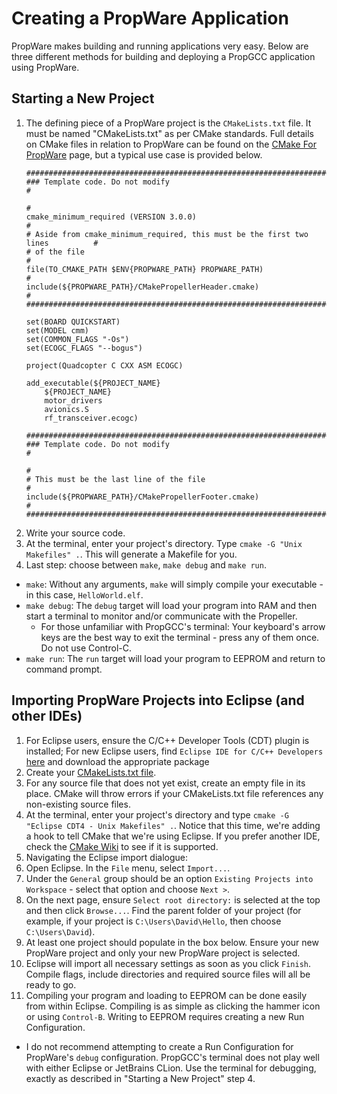 Creating a PropWare Application
===============================

PropWare makes building and running applications very easy. Below are three different methods for building and
deploying a PropGCC application using PropWare.

Starting a New Project
----------------------
1. The defining piece of a PropWare project is the `CMakeLists.txt` file. It must be named "CMakeLists.txt" as per CMake
   standards. Full details on CMake files in relation to PropWare can be found on the 
   [CMake For PropWare](./md_CMakeForPropware.html) page, but a typical use case is provided below.
   ~~~~~~~~~~~~~~~~~~~~~~~~~~~~~~~~~~~~~~~~~~~~~~~~~~~~~~~~~~~~~~~~~~~~~~~~~~~~~~~~{.cmake}
   ################################################################################
   ### Template code. Do not modify                                               #
                                                                                  #
   cmake_minimum_required (VERSION 3.0.0)                                         #
   # Aside from cmake_minimum_required, this must be the first two lines          #
   # of the file                                                                  #
   file(TO_CMAKE_PATH $ENV{PROPWARE_PATH} PROPWARE_PATH)                          #
   include(${PROPWARE_PATH}/CMakePropellerHeader.cmake)                           #
   ################################################################################

   set(BOARD QUICKSTART)
   set(MODEL cmm)
   set(COMMON_FLAGS "-Os")
   set(ECOGC_FLAGS "--bogus")
   
   project(Quadcopter C CXX ASM ECOGC)

   add_executable(${PROJECT_NAME} 
       ${PROJECT_NAME}
       motor_drivers
       avionics.S
       rf_transceiver.ecogc)

   ################################################################################
   ### Template code. Do not modify                                               #
                                                                                  #
   # This must be the last line of the file                                       #
   include(${PROPWARE_PATH}/CMakePropellerFooter.cmake)                           #
   ################################################################################
   ~~~~~~~~~~~~~~~~~~~~~~~~~~~~~~~~~~~~~~~~~~~~~~~~~~~~~~~~~~~~~~~~~~~~~~~~~~~~~~~~
2. Write your source code.
3. At the terminal, enter your project's directory. Type `cmake -G "Unix Makefiles" .`. This will generate a Makefile
   for you.
4. Last step: choose between `make`, `make debug` and `make run`.
  * `make`: Without any arguments, `make` will simply compile your executable - in this case, `HelloWorld.elf`.
  * `make debug`: The `debug` target will load your program into RAM and then start a terminal to monitor and/or
    communicate with the Propeller.
    * For those unfamiliar with PropGCC's terminal: Your keyboard's arrow keys are the best way to exit the terminal - 
      press any of them once. Do not use Control-C.
  * `make run`: The `run` target will load your program to EEPROM and return to command prompt.

Importing PropWare Projects into Eclipse (and other IDEs)
---------------------------------------------------------
1. For Eclipse users, ensure the C/C++ Developer Tools (CDT) plugin is installed; For new Eclipse users, find
   `Eclipse IDE for C/C++ Developers` [here](http://www.eclipse.org/downloads/) and download the appropriate package
2. Create your [CMakeLists.txt file](./md_CMakeForPropware.html).
3. For any source file that does not yet exist, create an empty file in its place. CMake will throw errors if your
   CMakeLists.txt file references any non-existing source files.
4. At the terminal, enter your project's directory and type `cmake -G "Eclipse CDT4 - Unix Makefiles" .`. Notice that
   this time, we're adding a hook to tell CMake that we're using Eclipse. If you prefer another IDE, check the [CMake
   Wiki](http://www.cmake.org/Wiki/CMake_Generator_Specific_Information) to see if it is supported.
5. Navigating the Eclipse import dialogue:
  1. Open Eclipse. In the `File` menu, select `Import...`.
  2. Under the `General` group should be an option `Existing Projects into Workspace` - select that option and choose 
     `Next >`.
  3. On the next page, ensure `Select root directory:` is selected at the top and then click `Browse...`. Find the
     parent folder of your project (for example, if your project is `C:\Users\David\Hello`, then choose 
     `C:\Users\David`).
  4. At least one project should populate in the box below. Ensure your new PropWare project and only your new
     PropWare project is selected.
  5. Eclipse will import all necessary settings as soon as you click `Finish`. Compile flags, include directories and
     required source files will all be ready to go.
6. Compiling your program and loading to EEPROM can be done easily from within Eclipse. Compiling is as simple as 
   clicking the hammer icon or using `Control-B`. Writing to EEPROM requires creating a new Run Configuration.
  - I do not recommend attempting to create a Run Configuration for PropWare's `debug` configuration. PropGCC's 
    terminal does not play well with either Eclipse or JetBrains CLion. Use the terminal for debugging, exactly as
    described in "Starting a New Project" step 4.
